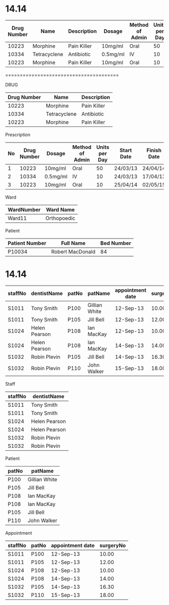 # **14.14**

| **Drug Number** | **Name**     | **Description** | **Dosage** | **Method of Admin** | **Units per Day** | **Start Date** | **Finish Date** |
| --------------- | ------------ | --------------- | ---------- | ------------------- | ----------------- | -------------- | --------------- |
| 10223           | Morphine     | Pain Killer     | 10mg/ml    | Oral                | 50                | 24/03/13       | 24/04/14        |
| 10334           | Tetracyclene | Antibiotic      | 0.5mg/ml   | IV                  | 10                | 24/03/13       | 17/04/13        |
| 10223           | Morphine     | Pain Killer     | 10mg/ml    | Oral                | 10                | 25/04/14       | 02/05/15        |

=======================================

DRUG

| **Drug Number** | **Name**     | **Description** |
| --------------- | ------------ | --------------- |
| 10223           | Morphine     | Pain Killer     |
| 10334           | Tetracyclene | Antibiotic      |
| 10223           | Morphine     | Pain Killer     |

Prescription

| **No** | **Drug Number** | **Dosage** | **Method of Admin** | **Units per Day** | **Start Date** | **Finish Date** | **PatientNumber** | **WardNumber**     |
|--------| --------------- | ---------- | ------------------- | ----------------- | -------------- | --------------- | --------------- | ------------ |
| 1      | 10223           | 10mg/ml    | Oral                | 50                | 24/03/13       | 24/04/14        | P10034        | Ward11     |
| 2      | 10334           | 0.5mg/ml   | IV                  | 10                | 24/03/13       | 17/04/13        | P10034        | Ward11 |
| 3      | 10223           | 10mg/ml    | Oral                | 10                | 25/04/14       | 02/05/15        | P10034        | Ward11     |

Ward

| **WardNumber**     | **Ward Name** |
| ------------ | --------------- |
| Ward11     | Orthopoedic           |

Patient

| **Patient Number**     | **Full Name** | **Bed Number** |
| ------------ | --------------- | --------------- |
| P10034     | Robert MacDonald           | 84           |


# **14.14**

| **staffNo** | **dentistName** | **patNo** | **patName**   | **appointment date** | **surgeryNo** |
| ----------- | --------------- | --------- | ------------- | -------------------- | ------------- |
| S1011       | Tony Smith      | P100      | Gillian White | 12-Sep-13            | 10.00         |
| S1011       | Tony Smith      | P105      | Jill Bell     | 12-Sep-13            | 12.00         |
| S1024       | Helen Pearson   | P108      | Ian MacKay    | 12-Sep-13            | 10.00         |
| S1024       | Helen Pearson   | P108      | Ian MacKay    | 14-Sep-13            | 14.00         |
| S1032       | Robin Plevin    | P105      | Jill Bell     | 14-Sep-13            | 16.30         |
| S1032       | Robin Plevin    | P110      | John Walker   | 15-Sep-13            | 18.00         |


Staff


| **staffNo** | **dentistName** |
| ----------- | --------------- |
| S1011       | Tony Smith      |
| S1011       | Tony Smith      |
| S1024       | Helen Pearson   |
| S1024       | Helen Pearson   |
| S1032       | Robin Plevin    |
| S1032       | Robin Plevin    |

Patient

| **patNo** | **patName**   |
| --------- | ------------- |
| P100      | Gillian White |
| P105      | Jill Bell     |
| P108      | Ian MacKay    |
| P108      | Ian MacKay    |
| P105      | Jill Bell     |
| P110      | John Walker   |

Appointment

| **staffNo** | **patNo** | **appointment date** | **surgeryNo** |
| ----------- | --------- | -------------------- | ------------- |
| S1011       | P100      | 12-Sep-13            | 10.00         |
| S1011       | P105      | 12-Sep-13            | 12.00         |
| S1024       | P108      | 12-Sep-13            | 10.00         |
| S1024       | P108      | 14-Sep-13            | 14.00         |
| S1032       | P105      | 14-Sep-13            | 16.30         |
| S1032       | P110      | 15-Sep-13            | 18.00         |